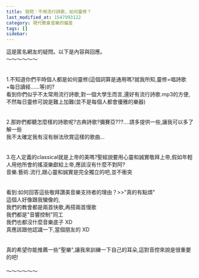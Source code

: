 ```yaml
---
title: 發問：不用流行詩歌，如何靈修？
last_modified_at: 1547993122
category: 現代教會音樂的偏差
tags: []
sidebar: 
---
```


<p>這是匿名網友的疑問。以下是內容與回應。<br/><!--more-->～～～～～～<br/><br/><br/>1.不知道你們平時個人都是如何靈修(這個詞算是通用嗎?就我所知,靈修=唱詩歌+每日讀經......等)的?<br/>  看到你們似乎不太常用流行詩歌,對一個大學生而言,還好有流行詩歌.mp3的方便,不然每日靈修可說是難上加難(並不是每個人都會優雅的樂器)<br/> <br/><br/>2.那妳們都聽怎麼樣的詩歌呢?古典詩歌?彌賽亞???....請多提供一些,讓我可以多了解一些<br/>   我不太確定我有沒有辦法欣賞這樣的歌曲...<br/> <br/><br/>3.在人定義的classical就是上帝的美嗎?聖經說要用心靈和誠實敬拜上帝,假如年輕人用他所會的搖滾樂獻給上帝,應該沒有什麼不對阿?<br/>   音樂.藝術.流行,跟心靈和誠實是完全獨立的吧,並不衝突<br/> <br/> <br/>看到:如何回答這些敬拜讚美音樂支持者的理由？&gt;&gt;"真的有點煩"<br/>這個人好像跟我蠻像的,<br/>我們的教會都是兩首快歌,再搭兩首慢歌<br/>我們都是"音響控制"同工<br/>我們也都沒什麼音樂底子 XD<br/>真應該跟他認識一下,當個朋友的 XD<br/> <br/><br/>真的希望你能推薦一些"聖樂",讓我來訓練一下自己的耳朵,這對音控來說是很重要的吧!<br/> <br/>～～～～～～</p>